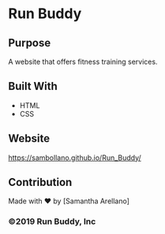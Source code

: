# Run Buddy

## Purpose
A website that offers fitness training services.

## Built With
* HTML
* CSS

## Website
https://sambollano.github.io/Run_Buddy/

## Contribution
Made with ❤️ by [Samantha Arellano]

### ©️2019 Run Buddy, Inc 
